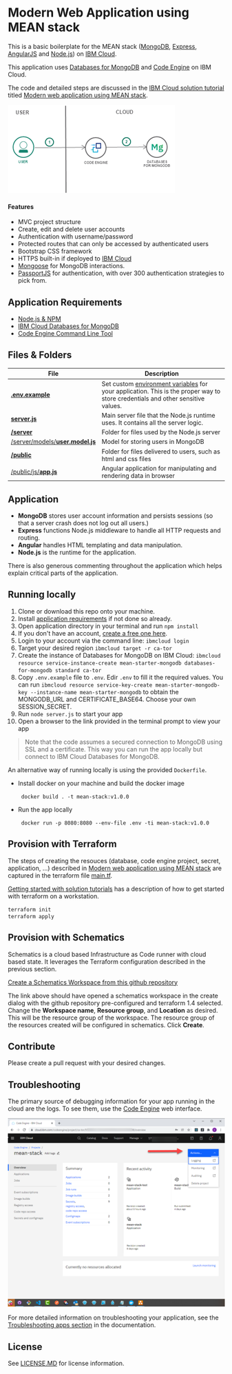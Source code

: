 # Modern Web Application using MEAN stack

This is a basic boilerplate for the MEAN stack ([MongoDB](https://www.mongodb.org/), [Express](http://expressjs.com/), [AngularJS](https://angularjs.org/) and [Node.js](https://nodejs.org)) on [IBM Cloud](https://cloud.ibm.com).

This application uses [Databases for MongoDB](https://cloud.ibm.com/catalog/services/databases-for-mongodb) and [Code Engine](https://cloud.ibm.com/codeengine) on IBM Cloud.

The code and detailed steps are discussed in the [IBM Cloud solution tutorial](https://cloud.ibm.com/docs/solution-tutorials?topic=solution-tutorials-tutorials) titled [Modern web application using MEAN stack](https://cloud.ibm.com/docs/solution-tutorials?topic=solution-tutorials-mean-stack).

<img src="ReadME-Images/Architecture.png">

#### Features
- MVC project structure
- Create, edit and delete user accounts
- Authentication with username/password
- Protected routes that can only be accessed by authenticated users
- Bootstrap CSS framework
- HTTPS built-in if deployed to [IBM Cloud](#deploy-to-ibm-cloud)
- [Mongoose](https://github.com/Automattic/mongoose) for MongoDB interactions.
- [PassportJS](http://passportjs.org) for authentication, with over 300 authentication strategies to pick from.

## Application Requirements
- [Node.js & NPM](https://nodejs.org/en/download/)
- [IBM Cloud Databases for MongoDB](https://cloud.ibm.com/catalog/services/databases-for-mongodb)
- [Code Engine Command Line Tool](https://cloud.ibm.com/docs/codeengine?topic=codeengine-cli)

## Files & Folders

| File                               | Description                                                  |
| ---------------------------------- | ------------------------------------------------------------ |
| [**.env.example**](./.env.example) | Set custom [environment variables](https://en.wikipedia.org/wiki/Environment_variable) for your application. This is the proper way to store credentials and other sensitive values.
| [**server.js**](./server.js) | Main server file that the Node.js runtime uses. It contains all the server logic.
| [**/server**](./server) | Folder for files used by the Node.js server
| [/server/models/**user.model.js**](./server/models/user.model.js) | Model for storing users in MongoDB
| [**/public**](./public) | Folder for files delivered to users, such as html and css files
| [/public/js/**app.js**](./public/js/app.js) | Angular application for manipulating and rendering data in browser

## Application
- **MongoDB** stores user account information and persists sessions (so that a server crash does not log out all users.)
- **Express** functions Node.js middleware to handle all HTTP requests and routing.
- **Angular** handles HTML templating and data manipulation.
- **Node.js** is the runtime for the application.

There is also generous commenting throughout the application which helps explain critical parts of the application.

## Running locally

1. Clone or download this repo onto your machine.
1. Install [application requirements](#application-requirements) if not done so already.
1. Open application directory in your terminal and run `npm install`
1. If you don't have an account, [create a free one here](https://cloud.ibm.com).
1. Login to your account via the command line: `ibmcloud login`
1. Target your desired region  `ibmcloud target -r ca-tor`
1. Create the instance of Databases for MongoDB on IBM Cloud:  `ibmcloud resource service-instance-create mean-starter-mongodb databases-for-mongodb standard ca-tor`
1. Copy `.env.example` file to `.env`.  Edir `.env` to fill it the required values.  You can run `ibmcloud resource service-key-create mean-starter-mongodb-key --instance-name mean-starter-mongodb` to obtain the MONGODB_URL and CERTIFICATE_BASE64. Choose your own SESSION_SECRET.
1. Run `node server.js` to start your app
1. Open a browser to the link provided in the terminal prompt to view your app

> Note that the code assumes a secured connection to MongoDB using SSL and a certificate. This way you can run the app locally but connect to IBM Cloud Databases for MongoDB.

An alternative way of running locally is using the provided `Dockerfile`.
- Install docker on your machine and build the docker image
  ```
   docker build . -t mean-stack:v1.0.0
  ```
- Run the app locally
  ```
   docker run -p 8080:8080 --env-file .env -ti mean-stack:v1.0.0 
  ```

## Provision with Terraform
The steps of creating the resouces (database, code engine project, secret, application, ...) described in [Modern web application using MEAN stack](https://cloud.ibm.com/docs/solution-tutorials?topic=solution-tutorials-mean-stack) are captured in the terraform file [main.tf](main.tf).

[Getting started with solution tutorials](https://cloud.ibm.com/docs/solution-tutorials?topic=solution-tutorials-tutorials) has a description of how to get started with terraform on a workstation.


```
terraform init
terraform apply
```

## Provision with Schematics
Schematics is a cloud based Infrastructure as Code runner with cloud based state.  It leverages the Terraform configuration described in the previous section.

[Create a Schematics Workspace from this github repository](https://cloud.ibm.com/schematics/workspaces/create?repository=https://github.com/powellquiring/nodejs-MEAN-stack&terraform_version=terraform_v1.4)

The link above should have opened a schematics workspace in the create dialog with the github repository pre-configured and terraform 1.4 selected.  Change the **Workspace name**, **Resource group**, and **Location** as desired.  This will be the resource group of the workspace. The resource group of the resources created will be configured in schematics. Click **Create**.




## Contribute
Please create a pull request with your desired changes.

## Troubleshooting
The primary source of debugging information for your app running in the cloud are the logs. To see them, use the [Code Engine](https://cloud.ibm.com/codeengine/projects) web interface.

<img src="ReadME-Images/log-mon.png">

For more detailed information on troubleshooting your application, see the [Troubleshooting apps section](https://cloud.ibm.com/docs/codeengine?topic=codeengine-troubleshoot-apps) in the documentation.

## License
See [LICENSE.MD](https://github.com/powellquiring/nodejs-MEAN-stack/blob/master/LICENSE.md) for license information.
